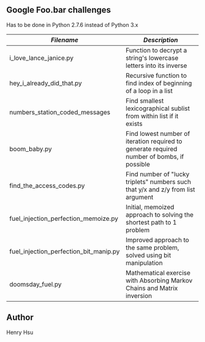 ## Google Foo.bar challenges

Has to be done in Python 2.7.6 instead of Python 3.x

|              *Filename*                |                *Description*                                                               |
|----------------------------------------|--------------------------------------------------------------------------------------------|
| i_love_lance_janice.py                 | Function to decrypt a string's lowercase letters into its inverse                          |
| hey_i_already_did_that.py              | Recursive function to find index of beginning of a loop in a list                          | 
| numbers_station_coded_messages         | Find smallest lexicographical sublist from within list if it exists                        |
| boom_baby.py                           | Find lowest number of iteration required to generate required number of bombs, if possible |
| find_the_access_codes.py               | Find number of "lucky triplets" numbers such that y/x and z/y from list argument           |
| fuel_injection_perfection_memoize.py   | Initial, memoized approach to solving the shortest path to 1 problem                       |
| fuel_injection_perfection_bit_manip.py | Improved approach to the same problem, solved using bit manipulation                       |
| doomsday_fuel.py                       | Mathematical exercise with Absorbing Markov Chains and Matrix inversion                    |


## Author
Henry Hsu
